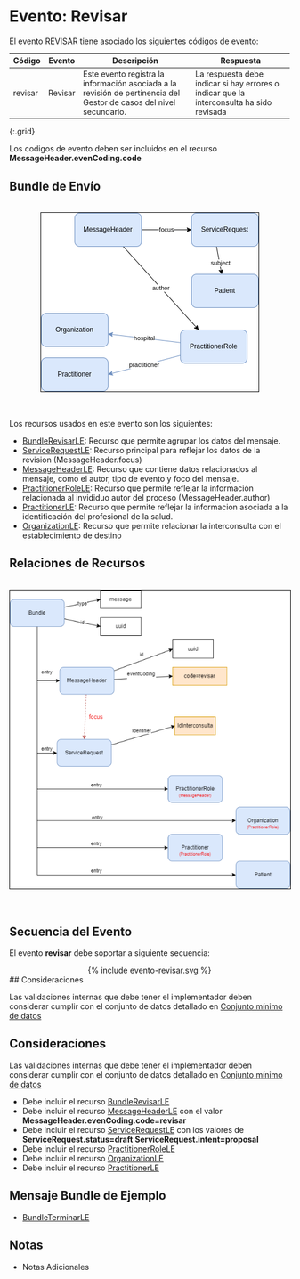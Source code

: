 # Evento: Revisar

El evento REVISAR tiene asociado los siguientes códigos de evento: 


| Código | Evento| Descripción | Respuesta |
|--------|-------|-------------|-----------|
| revisar | Revisar | Este evento registra la información asociada a la revisión de pertinencia del Gestor de casos del nivel secundario. | La respuesta debe indicar si hay errores o indicar que la interconsulta ha sido revisada |
{:.grid}

Los codigos de evento deben ser incluidos en el recurso **MessageHeader.evenCoding.code**



## Bundle de Envío

<br>
<div align="center" >
  <img  style="border: 1px solid; color: black;" src="revisar-recursos.png"> 
  <p></p>
</div>
<br>

Los recursos usados en este evento son los siguientes:

* [BundleRevisarLE](StructureDefinition-BundleRevisarLE.html): Recurso que permite agrupar los datos del mensaje.
* [ServiceRequestLE](StructureDefinition-ServiceRequestLE.html): Recurso principal para reflejar los datos de la revision (MessageHeader.focus)
* [MessageHeaderLE](StructureDefinition-MessageHeaderLE.html): Recurso que contiene datos relacionados al mensaje, como el autor, tipo de evento y foco del mensaje.
* [PractitionerRoleLE](StructureDefinition-PractitionerRoleLE.html): Recurso que permite reflejar la información relacionada al invididuo autor del proceso (MessageHeader.author)
* [PractitionerLE](StructureDefinition-PractitionerLE.html): Recurso que permite reflejar la informacion asociada a la identificación del profesional de la salud.
* [OrganizationLE](StructureDefinition-OrganizationLE.html): Recurso que permite relacionar la interconsulta con el establecimiento de destino

## Relaciones de Recursos

<br>
<div align="center" >
  <img  style="border: 1px solid; color: black;" src="revisar-evento.png"> 
  <p></p>
</div>
<br>

## Secuencia del Evento

El evento **revisar** debe soportar a siguiente secuencia:

<div align="center" >
{% include evento-revisar.svg %}
</div>
## Consideraciones

Las validaciones internas que debe tener el implementador deben considerar cumplir con el conjunto de datos detallado en [Conjunto mínimo de datos](http://link)

## Consideraciones

Las validaciones internas que debe tener el implementador deben considerar cumplir con el conjunto de datos detallado en [Conjunto mínimo de datos](http://link)


* Debe incluir el recurso [BundleRevisarLE](StructureDefinition-BundleRevisarLE.html)
* Debe incluir el recurso [MessageHeaderLE](StructureDefinition-MessageHeaderLE.html) con el valor **MessageHeader.evenCoding.code=revisar** 
* Debe incluir el recurso [ServiceRequestLE](StructureDefinition-ServiceRequestLE.html) con los valores de **ServiceRequest.status=draft** **ServiceRequest.intent=proposal** 
* Debe incluir el recurso [PractitionerRoleLE](StructureDefinition-PractitionerRoleLE.html)
* Debe incluir el recurso [OrganizationLE](StructureDefinition-OrganizationLE.html)
* Debe incluir el recurso [PractitionerLE](StructureDefinition-PractitionerLE.html)

## Mensaje Bundle de Ejemplo

* [BundleTerminarLE](Bundle-EjemploBundleRevisar.html)

## Notas

* Notas Adicionales


